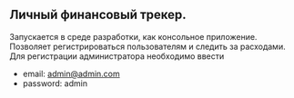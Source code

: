 ## Личный финансовый трекер.
Запускается в среде разработки, как консольное приложение.
Позволяет регистрироваться пользователям и следить за расходами.
Для регистрации администратора необходимо ввести 
- email: admin@admin.com
- password: admin
